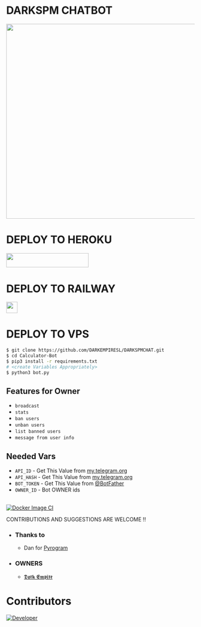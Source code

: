 # DARKSPM CHATBOT
<p align="center">
<img src="https://telegra.ph/file/28575e94555f0d5a66d69.jpg" width="520", height="520"></p>



# DEPLOY TO HEROKU

<p align="left"><a href="https://heroku.com/deploy?template=https://github.com/DARKEMPIRESL/DARKSPMCHAT"> <img src="https://img.shields.io/badge/Deploy%20To%20Heroku-black?style=for-the-badge&logo=heroku" width="220" height="38.45"/></a></p>

# DEPLOY TO RAILWAY

<p align="left"> 
<a href="https://railway.app/new/template?template=https%3A%2F%2Fgithub.com%2FDARKEMPIRESL%2FDARKSPMCHAT"
">
     <img height="30px" src="https://railway.app/button.svg">
  </a>
</p>

</a>
</p>

# DEPLOY TO VPS


```sh
$ git clone https://github.com/DARKEMPIRESL/DARKSPMCHAT.git
$ cd Calculator-Bot
$ pip3 install -r requirements.txt
# <create Variables Appropriately>
$ python3 bot.py
```


## Features for Owner
- `broadcast`
- `stats`
- `ban users`
- `unban users`
- `list banned users`
- `message from user info`

## Needed Vars
- `API_ID` - Get This Value from [my.telegram.org](https://my.telegram.org)
-  `API_HASH` - Get This Value from [my.telegram.org](https://my.telegram.org)
-  `BOT_TOKEN` - Get This Value from [@BotFather](https://my.telegram.org)
-  `OWNER_ID` - Bot OWNER ids
<br><br>

[![Docker Image CI](https://github.com/DARKEMPIRESL/DARKSPMCHAT/actions/workflows/docker-image.yml/badge.svg)](https://github.com/DARKEMPIRESL/DARKSPMCHAT/actions/workflows/docker-image.yml)

CONTRIBUTIONS AND SUGGESTIONS ARE WELCOME !!


* ### Thanks to
   - Dan for [Pyrogram](https://github.com/Pyrogram)
* ### OWNERS
   
   - [𝕯𝖆𝖗𝖐 𝕰𝖒𝖕𝖎𝖗𝖊](https://t.me/ImDark_Empire)


# Contributors
[![Developer](https://contributors-img.web.app/image?repo=DARKEMPIRESL/DARKSPMCHAT)](https://github.com/DARKEMPIRESL)


